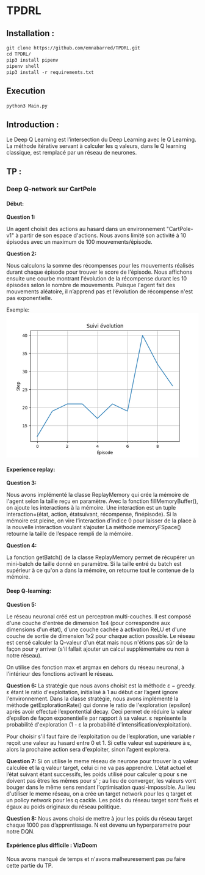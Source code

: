 # TPDRL

## Installation :

```
git clone https://github.com/emnabarred/TPDRL.git
cd TPDRL/
pip3 install pipenv
pipenv shell
pip3 install -r requirements.txt
```
## Execution

```
python3 Main.py
```

## Introduction :

Le Deep Q Learning est l’intersection du Deep Learning avec le Q Learning. La méthode itérative servant à calculer les q valeurs, dans le Q learning classique, est remplacé par un réseau de neurones.

## TP :

### Deep Q-network sur CartPole


#### Début:


**Question 1:** 

Un agent choisit des actions au hasard dans un environnement "CartPole-v1" à partir de son espace d'actions. Nous avons limité son activité à 10 épisodes avec un maximum de 100 mouvements/épisode. 

**Question 2:**

Nous calculons la somme des récompenses pour les mouvements réalisés durant chaque épisode pour trouver le score de l'épisode. Nous affichons ensuite une courbe montrant l'évolution de la récompense durant les 10 épisodes selon le nombre de mouvements. Puisque l'agent fait des mouvements aléatoire, il n’apprend pas et l’évolution de récompense n'est pas exponentielle.

Exemple:
![ ](CartPole/randomAgent/evolutionRandomAgent.png)


#### Experience replay:

**Question 3:**

Nous avons implémenté la classe ReplayMemory qui crée la mémoire de l'agent selon la taille reçu en paramètre. 
Avec la fonction fillMemoryBuffer(), on ajoute les interactions à la mémoire.
Une interaction est un tuple interaction=(état, action, étatsuivant, récompense, finépisode). 
Si la mémoire est pleine, on vire l’interaction d’indice 0 pour laisser de la place à la nouvelle interaction voulant s’ajouter
La méthode memoryFSpace() retourne la taille de l’espace rempli de la mémoire.


**Question 4:**

La fonction getBatch() de la classe ReplayMemory permet de récupérer un mini-batch de taille donné en paramètre. Si la taille entré du batch est supérieur à ce qu'on a dans la mémoire, on retourne tout le contenue de la mémoire.


#### Deep Q-learning:

**Question 5:**

Le réseau neuronal créé est un perceptron multi-couches. Il est composé d'une couche d'entrée de dimension 1x4 (pour correspondre aux dimensions d'un état), d'une couche cachée à activation ReLU et d'une couche de sortie de dimension 1x2 pour chaque action possible. Le réseau est censé calculer la Q-valeur d'un état mais nous n'étions pas sûr de la façon pour y arriver (s'il fallait ajouter un calcul supplémentaire ou non à notre réseau).

On utilise des fonction max et argmax en dehors du réseau neuronal, à l'intérieur des fonctions activant le réseau. 

**Question 6:**
La stratégie que nous avons choisit est la méthode ε − greedy. 
ε étant le ratio d'exploitation, initialisé à 1 au début car l’agent ignore l'environnement. 
Dans la classe stratégie, nous avons implémenté la méthode getExplorationRate() qui donne le ratio de l'exploration (epsilon) après avoir effectué l’expontential decay. Ceci permet de réduire la valeur d’epsilon de façon exponentielle par rapport à sa valeur. ε représente la probabilité d'exploration (1 - ε la probabilité d'intensification/exploitation). 

Pour choisir s'il faut faire de l’exploitation ou de l’exploration, une variable r reçoit une valeur au hasard entre 0 et 1. Si cette valeur est supérieure à ε, alors la prochaine action sera d'exploiter, sinon l’agent explorera.
 

**Question 7:**
Si on utilise le meme réseau de neurone pour trouver la q valeur calculée et la q valeur target, celui ci ne va pas apprendre. L’état actuel et l’état suivant étant successifs, les poids utilisé pour calculer q pour s ne doivent pas êtres les mêmes pour s' ; au lieu de converger, les valeurs vont bouger dans le même sens rendant l'optimisation quasi-impossible.
Au lieu d'utiliser le meme réseau, on a crée un target network pour les q target et un policy network pour les q cackle. Les poids du réseau target sont fixés et égaux au poids originaux du réseau politique. 


**Question 8:**
Nous avons choisi de mettre à jour les poids du réseau target chaque 1000 pas d’apprentissage. N est devenu un hyperparametre pour notre DQN.


#### Expérience plus difficile : VizDoom

Nous avons manqué de temps et n'avons malheuresement pas pu faire cette partie du TP.


